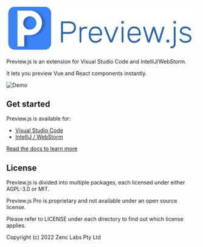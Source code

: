 <div align="center">
  <a href="https://previewjs.com" target="_blank">
    <img src="assets/banner.svg" alt="Preview.js" />
  </a>
</div>

Preview.js is an extension for Visual Studio Code and IntelliJ/WebStorm.

It lets you preview Vue and React components instantly.

![Demo](assets/previewjs-overview.gif)

## Get started

Preview.js is available for:

- [Visual Studio Code](https://marketplace.visualstudio.com/items?itemName=zenclabs.previewjs)
- [IntelliJ / WebStorm](https://plugins.jetbrains.com/plugin/18384-preview-js)

[Read the docs to learn more](https://previewjs.com)

## License

Preview.js is divided into multiple packages, each licensed under either AGPL-3.0 or MIT.

Preview.js Pro is proprietary and not available under an open source license.

Please refer to LICENSE under each directory to find out which license applies.

Copyright (c) 2022 Zenc Labs Pty Ltd
